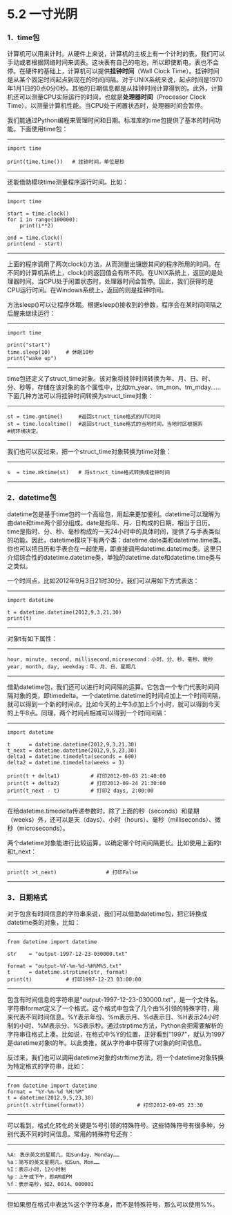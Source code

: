 # 5.2 一寸光阴

### 1．time包

计算机可以用来计时。从硬件上来说，计算机的主板上有一个计时的表。我们可以手动或者根据网络时间来调表。这块表有自己的电池，所以即使断电，表也不会停。在硬件的基础上，计算机可以提供**挂钟时间**（Wall Clock Time）。挂钟时间是从某个固定时间起点到现在的时间间隔。对于UNIX系统来说，起点时间是1970年1月1日的0点0分0秒。其他的日期信息都是从挂钟时间计算得到的。此外，计算机还可以测量CPU实际运行的时间，也就是**处理器时间**（Processor Clock Time），以测量计算机性能。当CPU处于闲置状态时，处理器时间会暂停。

我们能通过Python编程来管理时间和日期。标准库的time包提供了基本的时间功能。下面使用time包：

------------------------------------------------------------------------

    import time

    print(time.time())   # 挂钟时间，单位是秒

------------------------------------------------------------------------

还能借助模块time测量程序运行时间。比如：

------------------------------------------------------------------------

    import time

    start = time.clock()
    for i in range(100000):
        print(i**2)

    end = time.clock()
    print(end - start)

------------------------------------------------------------------------

上面的程序调用了两次clock()方法，从而测量出镶嵌其间的程序所用的时间。在不同的计算机系统上，clock()的返回值会有所不同。在UNIX系统上，返回的是处理器时间。当CPU处于闲置状态时，处理器时间会暂停。因此，我们获得的是CPU运行时间。在Windows系统上，返回的则是挂钟时间。

方法sleep()可以让程序休眠。根据sleep()接收到的参数，程序会在某时间间隔之后醒来继续运行：

------------------------------------------------------------------------

    import time

    print("start")
    time.sleep(10)     # 休眠10秒
    print("wake up")

------------------------------------------------------------------------

time包还定义了struct\_time对象。该对象将挂钟时间转换为年、月、日、时、分、秒等，存储在该对象的各个属性中，比如tm\_year、tm\_mon、tm\_mday……下面几种方法可以将挂钟时间转换为struct\_time对象：

------------------------------------------------------------------------

    st = time.gmtime()     #返回struct_time格式的UTC时间
    st = time.localtime()  #返回struct_time格式的当地时间，当地时区根据系
    #统环境决定。

------------------------------------------------------------------------

我们也可以反过来，把一个struct\_time对象转换为time对象：

------------------------------------------------------------------------

    s  = time.mktime(st)   # 将struct_time格式转换成挂钟时间

------------------------------------------------------------------------

### 2．datetime包

datetime包是基于time包的一个高级包，用起来更加便利。datetime可以理解为由date和time两个部分组成。date是指年、月、日构成的日期，相当于日历。time是指时、分、秒、毫秒构成的一天24小时中的具体时间，提供了与手表类似的功能。因此，datetime模块下有两个类：datetime.date类和datetime.time类。你也可以把日历和手表合在一起使用，即直接调用datetime.datetime类。这里只介绍综合性的datetime.datetime类，单独的datetime.date和datetime.time类与之类似。

一个时间点，比如2012年9月3日21时30分，我们可以用如下方式表达：

------------------------------------------------------------------------

    import datetime

    t = datetime.datetime(2012,9,3,21,30)
    print(t)

------------------------------------------------------------------------

对象t有如下属性：

------------------------------------------------------------------------

    hour, minute, second, millisecond,microsecond：小时、分、秒、毫秒、微秒
    year, month, day, weekday：年、月、日、星期几

------------------------------------------------------------------------

借助datetime包，我们还可以进行时间间隔的运算。它包含一个专门代表时间间隔对象的类，即timedelta。一个datetime.datetime的时间点加上一个时间间隔，就可以得到一个新的时间点。比如今天的上午3点加上5个小时，就可以得到今天的上午8点。同理，两个时间点相减可以得到一个时间间隔：

------------------------------------------------------------------------

    import datetime

    t      = datetime.datetime(2012,9,3,21,30)
    t_next = datetime.datetime(2012,9,5,23,30)
    delta1 = datetime.timedelta(seconds = 600)
    delta2 = datetime.timedelta(weeks = 3)

    print(t + delta1)          # 打印2012-09-03 21:40:00
    print(t + delta2)          # 打印2012-09-24 21:30:00
    print(t_next - t)          # 打印2 days, 2:00:00

------------------------------------------------------------------------

在给datetime.timedelta传递参数时，除了上面的秒（seconds）和星期（weeks）外，还可以是天（days）、小时（hours）、毫秒（milliseconds）、微秒（microseconds）。

两个datetime对象能进行比较运算，以确定哪个时间间隔更长。比如使用上面的t和t\_next：

------------------------------------------------------------------------

    print(t >t_next)                # 打印False

------------------------------------------------------------------------

### 3．日期格式

对于包含有时间信息的字符串来说，我们可以借助datetime包，把它转换成datetime类的对象，比如：

------------------------------------------------------------------------

    from datetime import datetime

    str    = "output-1997-12-23-030000.txt"

    format = "output-%Y-%m-%d-%H%M%S.txt"
    t      = datetime.strptime(str, format)
    print(t)           # 打印1997-12-23 03:00:00

------------------------------------------------------------------------

包含有时间信息的字符串是"output-1997-12-23-030000.txt"，是一个文件名。字符串format定义了一个格式。这个格式中包含了几个由%引领的特殊字符，用来代表不同时间信息。%Y表示年份、%m表示月、%d表示日、%H表示24小时制的小时、%M表示分、%S表示秒。通过strptime方法，Python会把需要解析的字符串往格式上凑。比如说，在格式中%Y的位置，正好看到"1997"，就认为1997是datetime对象t的年。以此类推，就从字符串中获得了t对象的时间信息。

反过来，我们也可以调用datetime对象的strftime方法，将一个datetime对象转换为特定格式的字符串，比如：

------------------------------------------------------------------------

    from datetime import datetime
    format = "%Y-%m-%d %H:%M"
    t = datetime(2012,9,5,23,30)
    print(t.strftime(format))                 # 打印2012-09-05 23:30

------------------------------------------------------------------------

可以看到，格式化转化的关键是%号引领的特殊符号。这些特殊符号有很多种，分别代表不同的时间信息。常用的特殊符号还有：

------------------------------------------------------------------------

    %A: 表示英文的星期几，如Sunday、Monday……
    %a：简写的英文星期几，如Sun、Mon……
    %I：表示小时，12小时制
    %p：上午或下午，即AM或PM
    %f：表示毫秒，如2、0014、000001

------------------------------------------------------------------------

但如果想在格式中表达%这个字符本身，而不是特殊符号，那么可以使用%%。
